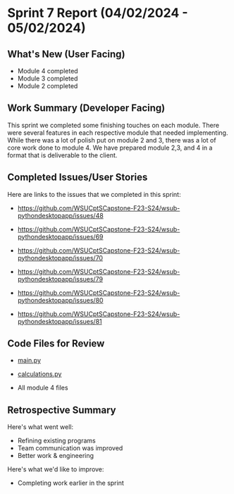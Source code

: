 # Sprint 7 Report (04/02/2024 - 05/02/2024)

## What's New (User Facing)
 * Module 4 completed
 * Module 3 completed
 * Module 2 completed


## Work Summary (Developer Facing)
This sprint we completed some finishing touches on each module. There were several features in each respective module that needed implementing. While there was a lot of polish put on module 2 and 3, there was a lot of core work done to module 4. We have prepared module 2,3, and 4 in a format that is deliverable to the client. 


## Completed Issues/User Stories
Here are links to the issues that we completed in this sprint:

* https://github.com/WSUCptSCapstone-F23-S24/wsub-pythondesktopapp/issues/48

* https://github.com/WSUCptSCapstone-F23-S24/wsub-pythondesktopapp/issues/69

* https://github.com/WSUCptSCapstone-F23-S24/wsub-pythondesktopapp/issues/70

* https://github.com/WSUCptSCapstone-F23-S24/wsub-pythondesktopapp/issues/79

* https://github.com/WSUCptSCapstone-F23-S24/wsub-pythondesktopapp/issues/80

* https://github.com/WSUCptSCapstone-F23-S24/wsub-pythondesktopapp/issues/81


## Code Files for Review
 * [main.py](https://github.com/WSUCptSCapstone-F23-S24/wsub-pythondesktopapp/blob/master/application/mainUI/main.py)
 * [calculations.py](https://github.com/WSUCptSCapstone-F23-S24/wsub-pythondesktopapp/blob/master/calculations/Calculations.py)

 * All module 4 files


## Retrospective Summary
Here's what went well:
 * Refining existing programs
 * Team communication was improved
 * Better work & engineering
 
Here's what we'd like to improve:
  * Completing work earlier in the sprint
